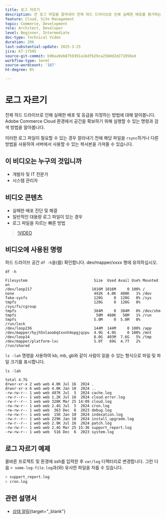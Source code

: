 ```yaml
---
title: 로그 자르기
description: 큰 로그 파일을 잘라내어 전체 하드 드라이브로 인해 실패한 배포를 평가하는 방법에 대해 알아봅니다.
feature: Cloud, Site Management
topic: Commerce, Development
role: Architect, Developer
level: Beginner, Intermediate
doc-type: Technical Video
duration: 206
last-substantial-update: 2025-3-25
jira: KT-17595
source-git-commit: b90aa9eb8759391a16dfb29ca25b0d2d271956ed
workflow-type: tm+mt
source-wordcount: '187'
ht-degree: 0%

---
```


# 로그 자르기

전체 하드 드라이브로 인해 실패한 배포 및 등급을 지정하는 방법에 대해 알아봅니다. Adobe Commerce Cloud 환경에서 공간을 확보하기 위해 실행할 수 있는 명령과 검색 방법을 알아봅니다.

이러한 로그 파일이 필요할 수 있는 경우 잘라내기 전에 해당 파일을 `rsync`하거나 다른 방법을 사용하여 서버에서 사용할 수 있는 복사본을 가져올 수 있습니다.

## 이 비디오는 누구의 것입니까

- 개발자 및 IT 전문가
- 시스템 관리자

## 비디오 콘텐츠

- 실패한 배포 진단 및 해결
- 일반적인 대용량 로그 파일이 있는 경우
- 로그 파일을 자르는 빠른 방법

>[!VIDEO](https://video.tv.adobe.com/v/3454572?learn=on)


## 비디오에 사용된 명령

하드 드라이브 공간 `df -h`을(를) 확인합니다. dev/mapper/xxxx 행에 유의하십시오.

```SHELL
df -h

Filesystem                              Size  Used Avail Use% Mounted on
/dev/loop217                           1016M 1016M     0 100% /
none                                    492K  4.0K  488K   1% /dev
fake-sysfs                              120G     0  120G   0% /sys
tmpfs                                   120G     0  120G   0% /sys/fs/cgroup
tmpfs                                   384M     0  384M   0% /dev/shm
tmpfs                                    50M  460K   50M   1% /run
tmpfs                                   5.0M     0  5.0M   0% /run/lock
/dev/loop236                            144M  144M     0 100% /app
/dev/mapper/hyjh5nlaoabqtxxnh4opgjqzpu  4.9G  4.9G     0 100% /mnt
/dev/loop14                             8.0G  403M  7.6G   5% /tmp
/dev/mapper/platform-lxc                5.0T   69G  4.7T   2% /run/shared
```


`ls -lah` 명령을 사용하여 kb, mb, gb와 같이 사람이 읽을 수 있는 형식으로 파일 및 파일 크기를 표시합니다.

```SHELL
ls -lah

total 4.7G
drwxr-xr-x 2 web web 4.0K Jul 16  2024 .
drwxr-xr-x 6 web web 4.0K Jan 10  2024 ..
-rw-rw-r-- 1 web web 487K Jul  5  2024 cache.log
-rw-r--r-- 1 web web 1.2K Jul 16  2024 cloud.error.log
-rw-r--r-- 1 web web 328K Mar 25 14:09 cloud.log
-rw-rw-r-- 1 web web 2.4G Jul  5  2024 cron.log
-rw-rw-r-- 1 web web  363 Dec  6  2023 debug.log
-rw-rw-r-- 1 web web  15K Jan 10  2024 indexation.log
-rw-r--r-- 1 web web 229K Jan 10  2024 install_upgrade.log
-rw-r--r-- 1 web web 2.9K Jul 16  2024 patch.log
-rw-rw-r-- 1 web web 2.4G Mar 25 15:36 support_report.log
-rw-rw-r-- 1 web web  516 Dec  6  2023 system.log
```

## 로그 자르기 예제

올바른 프로젝트 및 환경에 ssh를 입력한 후 `var/log` 디렉터리로 변경합니다. 그런 다음 `> some-log-file.log`과(와) 유사한 파일을 자를 수 있습니다.

```BASH
> support_report.log 
> cron.log 
```

## 관련 설명서

- [상태 알림](https://experienceleague.adobe.com/ko/docs/commerce-on-cloud/user-guide/dev-tools/integrations/health-notifications){target="_blank"}
